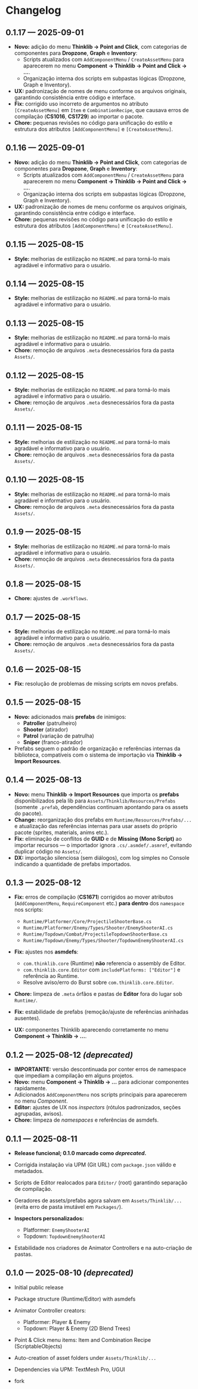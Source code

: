# Changelog

## 0.1.17 — 2025-09-01
* **Novo:** adição do menu **Thinklib → Point and Click**, com categorias de componentes para **Dropzone**, **Graph** e **Inventory**:
  * Scripts atualizados com `AddComponentMenu` / `CreateAssetMenu` para aparecerem no menu **Component → Thinklib → Point and Click → …**.
  * Organização interna dos scripts em subpastas lógicas (Dropzone, Graph e Inventory).
* **UX:** padronização de nomes de menu conforme os arquivos originais, garantindo consistência entre código e interface.
* **Fix:** corrigido uso incorreto de argumentos no atributo `[CreateAssetMenu]` em `Item` e `CombinationRecipe`, que causava erros de compilação (**CS1016**, **CS1729**) ao importar o pacote.
* **Chore:** pequenas revisões no código para unificação do estilo e estrutura dos atributos `[AddComponentMenu]` e `[CreateAssetMenu]`.


## 0.1.16 — 2025-09-01
* **Novo:** adição do menu **Thinklib → Point and Click**, com categorias de componentes para **Dropzone**, **Graph** e **Inventory**:
  * Scripts atualizados com `AddComponentMenu` / `CreateAssetMenu` para aparecerem no menu **Component → Thinklib → Point and Click → …**.
  * Organização interna dos scripts em subpastas lógicas (Dropzone, Graph e Inventory).
* **UX:** padronização de nomes de menu conforme os arquivos originais, garantindo consistência entre código e interface.
* **Chore:** pequenas revisões no código para unificação do estilo e estrutura dos atributos `[AddComponentMenu]` e `[CreateAssetMenu]`.


## 0.1.15 — 2025-08-15
* **Style:** melhorias de estilização no `README.md` para torná-lo mais agradável e informativo para o usuário.

## 0.1.14 — 2025-08-15
* **Style:** melhorias de estilização no `README.md` para torná-lo mais agradável e informativo para o usuário.

## 0.1.13 — 2025-08-15
* **Style:** melhorias de estilização no `README.md` para torná-lo mais agradável e informativo para o usuário.
* **Chore:** remoção de arquivos `.meta` desnecessários fora da pasta `Assets/`.

## 0.1.12 — 2025-08-15
* **Style:** melhorias de estilização no `README.md` para torná-lo mais agradável e informativo para o usuário.
* **Chore:** remoção de arquivos `.meta` desnecessários fora da pasta `Assets/`.

## 0.1.11 — 2025-08-15
* **Style:** melhorias de estilização no `README.md` para torná-lo mais agradável e informativo para o usuário.
* **Chore:** remoção de arquivos `.meta` desnecessários fora da pasta `Assets/`.

## 0.1.10 — 2025-08-15
* **Style:** melhorias de estilização no `README.md` para torná-lo mais agradável e informativo para o usuário.
* **Chore:** remoção de arquivos `.meta` desnecessários fora da pasta `Assets/`.

## 0.1.9 — 2025-08-15
* **Style:** melhorias de estilização no `README.md` para torná-lo mais agradável e informativo para o usuário.
* **Chore:** remoção de arquivos `.meta` desnecessários fora da pasta `Assets/`.

## 0.1.8 — 2025-08-15
* **Chore:** ajustes de `.workflows`.

## 0.1.7 — 2025-08-15
* **Style:** melhorias de estilização no `README.md` para torná-lo mais agradável e informativo para o usuário.
* **Chore:** remoção de arquivos `.meta` desnecessários fora da pasta `Assets/`.

## 0.1.6 — 2025-08-15
* **Fix:** resolução de problemas de missing scripts em novos prefabs.

## 0.1.5 — 2025-08-15

* **Novo:** adicionados mais **prefabs** de inimigos:
  * **Patroller** (patrulheiro)
  * **Shooter** (atirador)
  * **Patrol** (variação de patrulha)
  * **Sniper** (franco-atirador)
* Prefabs seguem o padrão de organização e referências internas da biblioteca, compatíveis com o sistema de importação via **Thinklib → Import Resources**.

## 0.1.4 — 2025-08-13

* **Novo:** menu **Thinklib → Import Resources** que importa os **prefabs** disponibilizados pela lib para `Assets/Thinklib/Resources/Prefabs` (somente `.prefab`, dependências continuam apontando para os assets do pacote).
* **Change:** reorganização dos prefabs em `Runtime/Resources/Prefabs/...` e atualização das referências internas para usar assets do próprio pacote (sprites, materials, anims etc.).
* **Fix:** eliminação de conflitos de **GUID** e de **Missing (Mono Script)** ao importar recursos — o importador ignora `.cs/.asmdef/.asmref`, evitando duplicar código no `Assets/`.
* **DX:** importação silenciosa (sem diálogos), com log simples no Console indicando a quantidade de prefabs importados.

## 0.1.3 — 2025-08-12

* **Fix:** erros de compilação (**CS1671**) corrigidos ao mover atributos (`AddComponentMenu`, `RequireComponent` etc.) **para dentro** dos `namespace` nos scripts:

  * `Runtime/Platformer/Core/ProjectileShooterBase.cs`
  * `Runtime/Platformer/Enemy/Types/Shooter/EnemyShooterAI.cs`
  * `Runtime/Topdown/Combat/ProjectileTopdownShooterBase.cs`
  * `Runtime/Topdown/Enemy/Types/Shooter/TopdownEnemyShooterAI.cs`
* **Fix:** ajustes nos **asmdefs**:

  * `com.thinklib.core` (Runtime) **não** referencia o assembly de Editor.
  * `com.thinklib.core.Editor` com `includePlatforms: ["Editor"]` e referência ao Runtime.
  * Resolve aviso/erro do Burst sobre `com.thinklib.core.Editor`.
* **Chore:** limpeza de `.meta` órfãos e pastas de **Editor** fora do lugar sob `Runtime/`.
* **Fix:** estabilidade de prefabs (remoção/ajuste de referências aninhadas ausentes).
* **UX:** componentes Thinklib aparecendo corretamente no menu **Component → Thinklib → …**.

## 0.1.2 — 2025-08-12 *(deprecated)*

* **IMPORTANTE:** versão descontinuada por conter erros de namespace que impediam a compilação em alguns projetos.
* **Novo:** menu **Component → Thinklib → …** para adicionar componentes rapidamente.
* Adicionados `AddComponentMenu` nos scripts principais para aparecerem no menu *Component*.
* **Editor:** ajustes de UX nos *inspectors* (rótulos padronizados, seções agrupadas, avisos).
* **Chore:** limpeza de *namespaces* e referências de asmdefs.

## 0.1.1 — 2025-08-11

* **Release funcional; 0.1.0 marcado como *deprecated*.**
* Corrigida instalação via UPM (Git URL) com `package.json` válido e metadados.
* Scripts de Editor realocados para `Editor/` (root) garantindo separação de compilação.
* Geradores de assets/prefabs agora salvam em `Assets/Thinklib/...` (evita erro de pasta imutável em `Packages/`).
* **Inspectors personalizados:**

  * Platformer: `EnemyShooterAI`
  * Topdown: `TopdownEnemyShooterAI`
* Estabilidade nos criadores de Animator Controllers e na auto-criação de pastas.

## 0.1.0 — 2025-08-10 *(deprecated)*

* Initial public release
* Package structure (Runtime/Editor) with asmdefs
* Animator Controller creators:

  * Platformer: Player & Enemy
  * Topdown: Player & Enemy (2D Blend Trees)
* Point & Click menu items: Item and Combination Recipe (ScriptableObjects)
* Auto-creation of asset folders under `Assets/Thinklib/...`
* Dependencies via UPM: TextMesh Pro, UGUI

* fork
